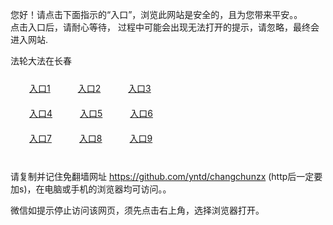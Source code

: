 您好！请点击下面指示的“入口”，浏览此网站是安全的，且为您带来平安。。 <br/>
点击入口后，请耐心等待， 过程中可能会出现无法打开的提示，请忽略，最终会进入网站. </br>

法轮大法在长春<br/>
<div style="padding:10px"><a style="margin:20px" target="_blank" href="https://di4bapidkbsps.cloudfront.net/2Qpsp?luyszjz" id="ccLink1" rel="nofollow">入口1</a> <a target="_blank" style="margin:20px" href="https://d1yhmk18nea5iu.cloudfront.net/2Qpsp?yjxnv" id="ccLink2" rel="nofollow">入口2</a> <a style="margin:20px" target="_blank" href="https://d2z3h90wy40z7i.cloudfront.net/2Qpsp?dbaenew" id="ccLink3" rel="nofollow">入口3</a></div>

<div style="padding:10px" ><a style="margin:20px" target="_blank" href="https://di4bapidkbsps.cloudfront.net/2Qpsp?luyszjz" id="ccLink4" rel="nofollow">入口4</a> <a style="margin:20px" href="https://d1yhmk18nea5iu.cloudfront.net/2Qpsp?yjxnv" target="_blank" id="ccLink5" rel="nofollow">入口5</a> <a style="margin:20px" href="https://d2z3h90wy40z7i.cloudfront.net/2Qpsp?dbaenew" target="_blank" id="ccLink6" rel="nofollow">入口6</a></div>

<div style="padding:10px"><a style="margin:20px" target="_blank" href="https://di4bapidkbsps.cloudfront.net/2Qpsp?luyszjz" id="ccLink7" rel="nofollow">入口7</a> <a style="margin:20px" href="https://d1yhmk18nea5iu.cloudfront.net/2Qpsp?yjxnv" target="_blank" id="ccLink8" rel="nofollow">入口8</a> <a style="margin:20px" target="_blank" href="https://d2z3h90wy40z7i.cloudfront.net/2Qpsp?dbaenew" id="ccLink9" rel="nofollow">入口9</a></div>

<br/>



请复制并记住免翻墙网址 https://github.com/yntd/changchunzx (http后一定要加s)，在电脑或手机的浏览器均可访问。。<br/>

微信如提示停止访问该网页，须先点击右上角，选择浏览器打开。
